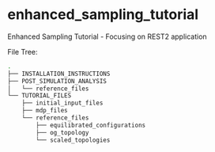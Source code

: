 # enhanced_sampling_tutorial
Enhanced Sampling Tutorial - Focusing on REST2 application

File Tree:
```bash
.
├── INSTALLATION_INSTRUCTIONS
├── POST_SIMULATION_ANALYSIS
│   └── reference_files
└── TUTORIAL_FILES
    ├── initial_input_files
    ├── mdp_files
    └── reference_files
        ├── equilibrated_configurations
        ├── og_topology
        └── scaled_topologies
```

